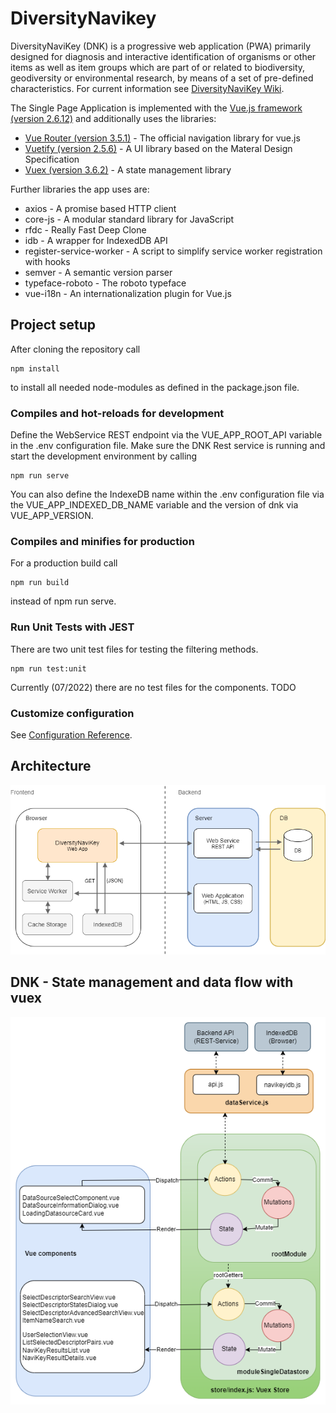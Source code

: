 # DiversityNavikey

DiversityNaviKey (DNK) is a progressive web application (PWA) primarily designed for diagnosis and interactive identification of organisms or other items as well as item groups which are part of or related to biodiversity, geodiversity or environmental research, by means of a set of pre-defined characteristics. 
For current information see [DiversityNaviKey Wiki](https://diversityworkbench.net/Portal/DiversityNaviKey).

The Single Page Application is implemented with the [Vue.js framework (version 2.6.12)](https://vuejs.org/) and additionally uses the libraries:
- [Vue Router (version 3.5.1)](https://router.vuejs.org/) - The official navigation library for vue.js
- [Vuetify (version 2.5.6)](https://vuetifyjs.com/) - A UI library based on the Materal Design Specification
- [Vuex (version 3.6.2)](https://vuex.vuejs.org/) - A state management library

Further libraries the app uses are:
- axios - A promise based HTTP client
- core-js - A modular standard library for JavaScript
- rfdc - Really Fast Deep Clone
- idb - A wrapper for IndexedDB API
- register-service-worker - A script to simplify service worker registration with hooks
- semver - A semantic version parser
- typeface-roboto -  The roboto typeface
- vue-i18n - An internationalization plugin for Vue.js

## Project setup

After cloning the repository call

```
npm install
```
to install all needed node-modules as defined in the package.json file.

### Compiles and hot-reloads for development

Define the WebService REST endpoint via the VUE_APP_ROOT_API variable in the .env configuration file. Make sure the DNK Rest service is running and start the development environment by calling

```
npm run serve
```
You can also define the IndexeDB name within the .env configuration file via the VUE_APP_INDEXED_DB_NAME variable and the version of dnk via VUE_APP_VERSION. 

### Compiles and minifies for production
For a production build call 
```
npm run build
```
instead of npm run serve.

### Run Unit Tests with JEST

There are two unit test files for testing the filtering methods. 
```
npm run test:unit
```
Currently (07/2022) there are no test files for the components. TODO

### Customize configuration
See [Configuration Reference](https://cli.vuejs.org/config/).

## Architecture

![DNK Architecture](/src/assets/Readme/DNK_dataflow_online.png?raw=true "DNK Architecture")

## DNK - State management and data flow with vuex

![DNK State management](/src/assets/Readme/DNKImplementierungVUEXArchitektur.png?raw=true "DNK State management")
